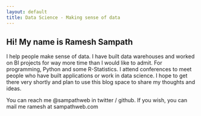 ```yaml
---
layout: default
title: Data Science - Making sense of data
---
```


## Hi! My name is Ramesh Sampath
I help people make sense of data.  I have built data warehouses and worked on BI projects for way more time than I would like to admit.  For programming, Python and some R-Statistics.  I attend conferences to meet people who have built applications or work in data science.  I hope to get there very shortly and plan to use this blog space to share my thoughts and ideas.

You can reach me @sampathweb in twitter / github.  If you wish, you can mail me ramesh at sampathweb.com